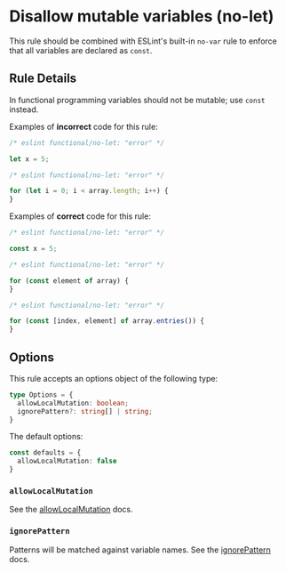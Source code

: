 # Disallow mutable variables (no-let)

This rule should be combined with ESLint's built-in `no-var` rule to enforce that all variables are declared as `const`.

## Rule Details

In functional programming variables should not be mutable; use `const` instead.

Examples of **incorrect** code for this rule:

<!-- eslint-skip -->

```js
/* eslint functional/no-let: "error" */

let x = 5;
```

<!-- eslint-skip -->

```js
/* eslint functional/no-let: "error" */

for (let i = 0; i < array.length; i++) {
}
```

Examples of **correct** code for this rule:

```js
/* eslint functional/no-let: "error" */

const x = 5;
```

```js
/* eslint functional/no-let: "error" */

for (const element of array) {
}
```

```js
/* eslint functional/no-let: "error" */

for (const [index, element] of array.entries()) {
}
```

## Options

This rule accepts an options object of the following type:

```ts
type Options = {
  allowLocalMutation: boolean;
  ignorePattern?: string[] | string;
}
```

The default options:

```ts
const defaults = {
  allowLocalMutation: false
}
```

### `allowLocalMutation`

See the [allowLocalMutation](./options/allow-local-mutation.md) docs.

### `ignorePattern`

Patterns will be matched against variable names.
See the [ignorePattern](./options/ignore-pattern.md) docs.
